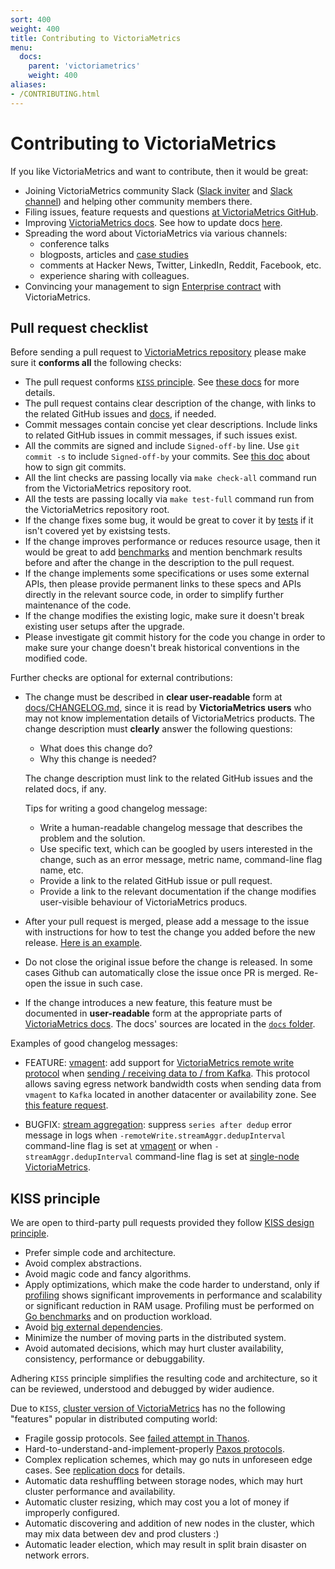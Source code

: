 ```yaml
---
sort: 400
weight: 400
title: Contributing to VictoriaMetrics
menu:
  docs:
    parent: 'victoriametrics'
    weight: 400
aliases:
- /CONTRIBUTING.html
---
```


# Contributing to VictoriaMetrics

If you like VictoriaMetrics and want to contribute, then it would be great:

- Joining VictoriaMetrics community Slack ([Slack inviter](https://slack.victoriametrics.com/) and [Slack channel](https://victoriametrics.slack.com/))
  and helping other community members there.
- Filing issues, feature requests and questions [at VictoriaMetrics GitHub](https://github.com/VictoriaMetrics/VictoriaMetrics/issues).
- Improving [VictoriaMetrics docs](https://docs.victoriametrics.com/). See how to update docs [here](https://docs.victoriametrics.com/#documentation).
- Spreading the word about VictoriaMetrics via various channels:
  - conference talks
  - blogposts, articles and [case studies](https://github.com/VictoriaMetrics/VictoriaMetrics/blob/master/docs/CaseStudies.md)
  - comments at Hacker News, Twitter, LinkedIn, Reddit, Facebook, etc.
  - experience sharing with colleagues.
- Convincing your management to sign [Enterprise contract](https://docs.victoriametrics.com/enterprise/) with VictoriaMetrics.

## Pull request checklist

Before sending a pull request to [VictoriaMetrics repository](https://github.com/VictoriaMetrics/VictoriaMetrics/) please make sure it **conforms all** the following checks:

- The pull request conforms [`KISS` principle](https://en.wikipedia.org/wiki/KISS_principle). See [these docs](#kiss-principle) for more details.
- The pull request contains clear description of the change, with links to the related GitHub issues and [docs](https://docs.victoriametrics.com/), if needed.
- Commit messages contain concise yet clear descriptions. Include links to related GitHub issues in commit messages, if such issues exist.
- All the commits are signed and include `Signed-off-by` line. Use `git commit -s` to include `Signed-off-by` your commits.
  See [this doc](https://git-scm.com/book/en/v2/Git-Tools-Signing-Your-Work) about how to sign git commits.
- All the lint checks are passing locally via `make check-all` command run from the VictoriaMetrics repository root.
- All the tests are passing locally via `make test-full` command run from the VictoriaMetrics repository root.
- If the change fixes some bug, it would be great to cover it by [tests](https://pkg.go.dev/testing) if it isn't covered yet by existsing tests.
- If the change improves performance or reduces resource usage, then it would be great to add [benchmarks](https://pkg.go.dev/testing#hdr-Benchmarks)
  and mention benchmark results before and after the change in the description to the pull request.
- If the change implements some specifications or uses some external APIs, then please provide permanent links to these specs and APIs
  directly in the relevant source code, in order to simplify further maintenance of the code.
- If the change modifies the existing logic, make sure it doesn't break existing user setups after the upgrade.
- Please investigate git commit history for the code you change in order to make sure your change doesn't break historical conventions in the modified code.

Further checks are optional for external contributions:

- The change must be described in **clear user-readable** form at [docs/CHANGELOG.md](https://github.com/VictoriaMetrics/VictoriaMetrics/blob/master/docs/CHANGELOG.md),
  since it is read by **VictoriaMetrics users** who may not know implementation details of VictoriaMetrics products. The change description must **clearly** answer the following questions:
  - What does this change do?
  - Why this change is needed?

  The change description must link to the related GitHub issues and the related docs, if any.

  Tips for writing a good changelog message:

  - Write a human-readable changelog message that describes the problem and the solution.
  - Use specific text, which can be googled by users interested in the change, such as an error message, metric name, command-line flag name, etc.
  - Provide a link to the related GitHub issue or pull request.
  - Provide a link to the relevant documentation if the change modifies user-visible behaviour of VictoriaMetrics producs.

- After your pull request is merged, please add a message to the issue with instructions for how to test the change you added before the new release.
  [Here is an example](https://github.com/VictoriaMetrics/VictoriaMetrics/issues/4048#issuecomment-1546453726).
- Do not close the original issue before the change is released. In some cases Github can automatically close the issue once PR is merged. Re-open the issue in such case.
- If the change introduces a new feature, this feature must be documented in **user-readable** form at the appropriate parts of [VictoriaMetrics docs](https://docs.victoriametrics.com/).
  The docs' sources are located in the [`docs` folder](https://github.com/VictoriaMetrics/VictoriaMetrics/tree/master/docs).

Examples of good changelog messages:

* FEATURE: [vmagent](https://docs.victoriametrics.com/vmagent/): add support for [VictoriaMetrics remote write protocol](https://docs.victoriametrics.com/vmagent/#victoriametrics-remote-write-protocol) when [sending / receiving data to / from Kafka](https://docs.victoriametrics.com/vmagent/#kafka-integration). This protocol allows saving egress network bandwidth costs when sending data from `vmagent` to `Kafka` located in another datacenter or availability zone. See [this feature request](https://github.com/VictoriaMetrics/VictoriaMetrics/issues/1225).

* BUGFIX: [stream aggregation](https://docs.victoriametrics.com/stream-aggregation/): suppress `series after dedup` error message in logs when `-remoteWrite.streamAggr.dedupInterval` command-line flag is set at [vmagent](https://docs.victoriametrics.com/vmgent.html) or when `-streamAggr.dedupInterval` command-line flag is set at [single-node VictoriaMetrics](https://docs.victoriametrics.com/).

## KISS principle

We are open to third-party pull requests provided they follow [KISS design principle](https://en.wikipedia.org/wiki/KISS_principle).

- Prefer simple code and architecture.
- Avoid complex abstractions.
- Avoid magic code and fancy algorithms.
- Apply optimizations, which make the code harder to understand, only if [profiling](https://docs.victoriametrics.com/#profiling)
  shows significant improvements in performance and scalability or significant reduction in RAM usage.
  Profiling must be performed on [Go benchmarks](https://pkg.go.dev/testing#hdr-Benchmarks) and on production workload.
- Avoid [big external dependencies](https://medium.com/@valyala/stripping-dependency-bloat-in-victoriametrics-docker-image-983fb5912b0d).
- Minimize the number of moving parts in the distributed system.
- Avoid automated decisions, which may hurt cluster availability, consistency, performance or debuggability.

Adhering `KISS` principle simplifies the resulting code and architecture, so it can be reviewed, understood and debugged by wider audience.

Due to `KISS`, [cluster version of VictoriaMetrics](https://docs.victoriametrics.com/cluster-victoriametrics/) has no the following "features" popular in distributed computing world:

- Fragile gossip protocols. See [failed attempt in Thanos](https://github.com/improbable-eng/thanos/blob/030bc345c12c446962225221795f4973848caab5/docs/proposals/completed/201809_gossip-removal.md).
- Hard-to-understand-and-implement-properly [Paxos protocols](https://www.quora.com/In-distributed-systems-what-is-a-simple-explanation-of-the-Paxos-algorithm).
- Complex replication schemes, which may go nuts in unforeseen edge cases. See [replication docs](https://docs.victoriametrics.com/cluster-victoriametrics/#replication-and-data-safety) for details.
- Automatic data reshuffling between storage nodes, which may hurt cluster performance and availability.
- Automatic cluster resizing, which may cost you a lot of money if improperly configured.
- Automatic discovering and addition of new nodes in the cluster, which may mix data between dev and prod clusters :)
- Automatic leader election, which may result in split brain disaster on network errors.

